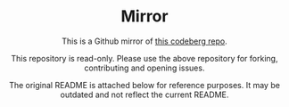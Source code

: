 <div align="center">

# Mirror

This is a Github mirror of [this codeberg repo](https://codeberg.org/Expo/devtools/src/branch/senpai/packages/@3xpo/events/).

This repository is read-only. Please use the above repository for forking, contributing and opening issues.

The original README is attached below for reference purposes. It may be outdated and not reflect the current README.

</div>
